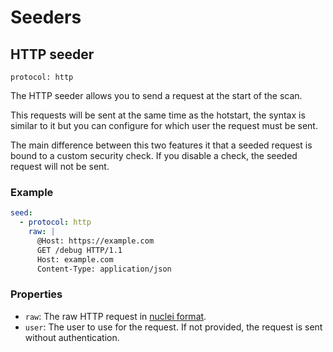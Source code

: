 # Seeders
## HTTP seeder
`protocol: http`

The HTTP seeder allows you to send a request at the start of the scan.

This requests will be sent at the same time as the hotstart, the syntax is similar to it but
you can configure for which user the request must be sent.

The main difference between this two features it that a seeded request is bound to a custom security check.
If you disable a check, the seeded request will not be sent.

### Example

```yaml
seed:
  - protocol: http
    raw: |
      @Host: https://example.com
      GET /debug HTTP/1.1
      Host: example.com
      Content-Type: application/json
```

### Properties

- `raw`: The raw HTTP request in [nuclei format](https://docs.projectdiscovery.io/templates/protocols/http/raw-http).
- `user`: The user to use for the request. If not provided, the request is sent without authentication.


